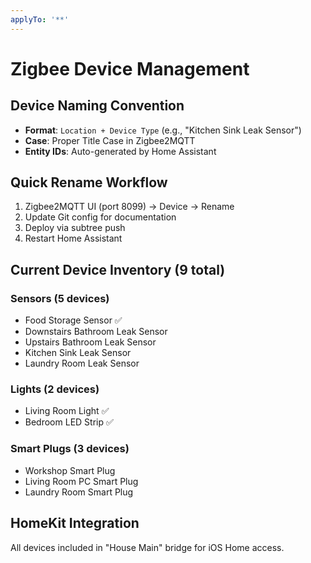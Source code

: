 ```yaml
---
applyTo: '**'
---
```


# Zigbee Device Management

## Device Naming Convention
- **Format**: `Location + Device Type` (e.g., "Kitchen Sink Leak Sensor")
- **Case**: Proper Title Case in Zigbee2MQTT
- **Entity IDs**: Auto-generated by Home Assistant

## Quick Rename Workflow
1. Zigbee2MQTT UI (port 8099) → Device → Rename
2. Update Git config for documentation
3. Deploy via subtree push
4. Restart Home Assistant

## Current Device Inventory (9 total)

### Sensors (5 devices)
- Food Storage Sensor ✅
- Downstairs Bathroom Leak Sensor
- Upstairs Bathroom Leak Sensor  
- Kitchen Sink Leak Sensor
- Laundry Room Leak Sensor

### Lights (2 devices)
- Living Room Light ✅
- Bedroom LED Strip ✅

### Smart Plugs (3 devices)
- Workshop Smart Plug
- Living Room PC Smart Plug
- Laundry Room Smart Plug

## HomeKit Integration
All devices included in "House Main" bridge for iOS Home access.